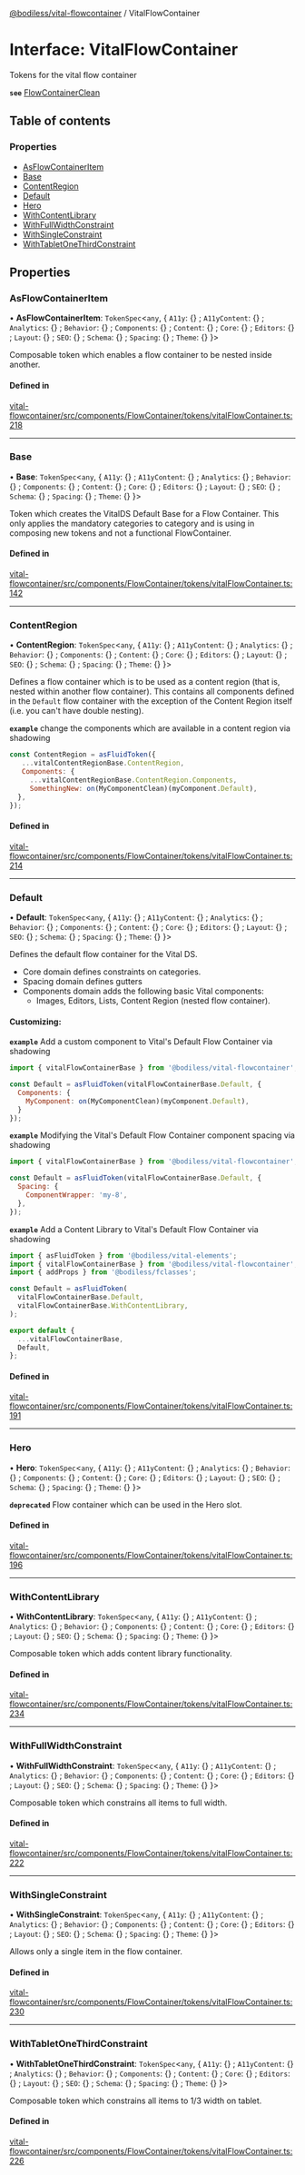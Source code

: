 [@bodiless/vital-flowcontainer](../README.md) / VitalFlowContainer

# Interface: VitalFlowContainer

Tokens for the vital flow container

**`see`** [FlowContainerClean](../README.md#flowcontainerclean)

## Table of contents

### Properties

- [AsFlowContainerItem](VitalFlowContainer.md#asflowcontaineritem)
- [Base](VitalFlowContainer.md#base)
- [ContentRegion](VitalFlowContainer.md#contentregion)
- [Default](VitalFlowContainer.md#default)
- [Hero](VitalFlowContainer.md#hero)
- [WithContentLibrary](VitalFlowContainer.md#withcontentlibrary)
- [WithFullWidthConstraint](VitalFlowContainer.md#withfullwidthconstraint)
- [WithSingleConstraint](VitalFlowContainer.md#withsingleconstraint)
- [WithTabletOneThirdConstraint](VitalFlowContainer.md#withtabletonethirdconstraint)

## Properties

### AsFlowContainerItem

• **AsFlowContainerItem**: `TokenSpec`<`any`, { `A11y`: {} ; `A11yContent`: {} ; `Analytics`: {} ; `Behavior`: {} ; `Components`: {} ; `Content`: {} ; `Core`: {} ; `Editors`: {} ; `Layout`: {} ; `SEO`: {} ; `Schema`: {} ; `Spacing`: {} ; `Theme`: {}  }\>

Composable token which enables a flow container to be nested inside another.

#### Defined in

[vital-flowcontainer/src/components/FlowContainer/tokens/vitalFlowContainer.ts:218](https://github.com/johnsonandjohnson/Bodiless-JS/blob/38970844d/packages/vital-flowcontainer/src/components/FlowContainer/tokens/vitalFlowContainer.ts#L218)

___

### Base

• **Base**: `TokenSpec`<`any`, { `A11y`: {} ; `A11yContent`: {} ; `Analytics`: {} ; `Behavior`: {} ; `Components`: {} ; `Content`: {} ; `Core`: {} ; `Editors`: {} ; `Layout`: {} ; `SEO`: {} ; `Schema`: {} ; `Spacing`: {} ; `Theme`: {}  }\>

Token which creates the VitalDS Default Base for a Flow Container.
This only applies the mandatory categories to category and is using in
composing new tokens and not a functional FlowContainer.

#### Defined in

[vital-flowcontainer/src/components/FlowContainer/tokens/vitalFlowContainer.ts:142](https://github.com/johnsonandjohnson/Bodiless-JS/blob/38970844d/packages/vital-flowcontainer/src/components/FlowContainer/tokens/vitalFlowContainer.ts#L142)

___

### ContentRegion

• **ContentRegion**: `TokenSpec`<`any`, { `A11y`: {} ; `A11yContent`: {} ; `Analytics`: {} ; `Behavior`: {} ; `Components`: {} ; `Content`: {} ; `Core`: {} ; `Editors`: {} ; `Layout`: {} ; `SEO`: {} ; `Schema`: {} ; `Spacing`: {} ; `Theme`: {}  }\>

Defines a flow container which is to be used as a content region (that is,
nested within another flow container). This contains all components
defined in the `Default` flow container with the exception of
the Content Region itself (i.e. you can't have double nesting).

**`example`** change the components which are available in a content region via shadowing
```js
const ContentRegion = asFluidToken({
   ...vitalContentRegionBase.ContentRegion,
   Components: {
     ...vitalContentRegionBase.ContentRegion.Components,
     SomethingNew: on(MyComponentClean)(myComponent.Default),
  },
});
```

#### Defined in

[vital-flowcontainer/src/components/FlowContainer/tokens/vitalFlowContainer.ts:214](https://github.com/johnsonandjohnson/Bodiless-JS/blob/38970844d/packages/vital-flowcontainer/src/components/FlowContainer/tokens/vitalFlowContainer.ts#L214)

___

### Default

• **Default**: `TokenSpec`<`any`, { `A11y`: {} ; `A11yContent`: {} ; `Analytics`: {} ; `Behavior`: {} ; `Components`: {} ; `Content`: {} ; `Core`: {} ; `Editors`: {} ; `Layout`: {} ; `SEO`: {} ; `Schema`: {} ; `Spacing`: {} ; `Theme`: {}  }\>

Defines the default flow container for the Vital DS.
- Core domain defines constraints on categories.
- Spacing domain defines gutters
- Components domain adds the following basic Vital components:
  - Images, Editors, Lists, Content Region (nested flow container).

#### Customizing:

**`example`** Add a custom component to Vital's Default Flow Container via shadowing
```js
import { vitalFlowContainerBase } from '@bodiless/vital-flowcontainer';

const Default = asFluidToken(vitalFlowContainerBase.Default, {
  Components: {
    MyComponent: on(MyComponentClean)(myComponent.Default),
  }
});
```

**`example`** Modifying the Vital's Default Flow Container component spacing via shadowing
```js
import { vitalFlowContainerBase } from '@bodiless/vital-flowcontainer';

const Default = asFluidToken(vitalFlowContainerBase.Default, {
  Spacing: {
    ComponentWrapper: 'my-8',
  },
});
```

**`example`** Add a Content Library to Vital's Default Flow Container via shadowing
```js
import { asFluidToken } from '@bodiless/vital-elements';
import { vitalFlowContainerBase } from '@bodiless/vital-flowcontainer';
import { addProps } from '@bodiless/fclasses';

const Default = asFluidToken(
  vitalFlowContainerBase.Default,
  vitalFlowContainerBase.WithContentLibrary,
);

export default {
  ...vitalFlowContainerBase,
  Default,
};
```

#### Defined in

[vital-flowcontainer/src/components/FlowContainer/tokens/vitalFlowContainer.ts:191](https://github.com/johnsonandjohnson/Bodiless-JS/blob/38970844d/packages/vital-flowcontainer/src/components/FlowContainer/tokens/vitalFlowContainer.ts#L191)

___

### Hero

• **Hero**: `TokenSpec`<`any`, { `A11y`: {} ; `A11yContent`: {} ; `Analytics`: {} ; `Behavior`: {} ; `Components`: {} ; `Content`: {} ; `Core`: {} ; `Editors`: {} ; `Layout`: {} ; `SEO`: {} ; `Schema`: {} ; `Spacing`: {} ; `Theme`: {}  }\>

**`deprecated`**
Flow container which can be used in the Hero slot.

#### Defined in

[vital-flowcontainer/src/components/FlowContainer/tokens/vitalFlowContainer.ts:196](https://github.com/johnsonandjohnson/Bodiless-JS/blob/38970844d/packages/vital-flowcontainer/src/components/FlowContainer/tokens/vitalFlowContainer.ts#L196)

___

### WithContentLibrary

• **WithContentLibrary**: `TokenSpec`<`any`, { `A11y`: {} ; `A11yContent`: {} ; `Analytics`: {} ; `Behavior`: {} ; `Components`: {} ; `Content`: {} ; `Core`: {} ; `Editors`: {} ; `Layout`: {} ; `SEO`: {} ; `Schema`: {} ; `Spacing`: {} ; `Theme`: {}  }\>

Composable token which adds content library functionality.

#### Defined in

[vital-flowcontainer/src/components/FlowContainer/tokens/vitalFlowContainer.ts:234](https://github.com/johnsonandjohnson/Bodiless-JS/blob/38970844d/packages/vital-flowcontainer/src/components/FlowContainer/tokens/vitalFlowContainer.ts#L234)

___

### WithFullWidthConstraint

• **WithFullWidthConstraint**: `TokenSpec`<`any`, { `A11y`: {} ; `A11yContent`: {} ; `Analytics`: {} ; `Behavior`: {} ; `Components`: {} ; `Content`: {} ; `Core`: {} ; `Editors`: {} ; `Layout`: {} ; `SEO`: {} ; `Schema`: {} ; `Spacing`: {} ; `Theme`: {}  }\>

Composable token which constrains all items to full width.

#### Defined in

[vital-flowcontainer/src/components/FlowContainer/tokens/vitalFlowContainer.ts:222](https://github.com/johnsonandjohnson/Bodiless-JS/blob/38970844d/packages/vital-flowcontainer/src/components/FlowContainer/tokens/vitalFlowContainer.ts#L222)

___

### WithSingleConstraint

• **WithSingleConstraint**: `TokenSpec`<`any`, { `A11y`: {} ; `A11yContent`: {} ; `Analytics`: {} ; `Behavior`: {} ; `Components`: {} ; `Content`: {} ; `Core`: {} ; `Editors`: {} ; `Layout`: {} ; `SEO`: {} ; `Schema`: {} ; `Spacing`: {} ; `Theme`: {}  }\>

Allows only a single item in the flow container.

#### Defined in

[vital-flowcontainer/src/components/FlowContainer/tokens/vitalFlowContainer.ts:230](https://github.com/johnsonandjohnson/Bodiless-JS/blob/38970844d/packages/vital-flowcontainer/src/components/FlowContainer/tokens/vitalFlowContainer.ts#L230)

___

### WithTabletOneThirdConstraint

• **WithTabletOneThirdConstraint**: `TokenSpec`<`any`, { `A11y`: {} ; `A11yContent`: {} ; `Analytics`: {} ; `Behavior`: {} ; `Components`: {} ; `Content`: {} ; `Core`: {} ; `Editors`: {} ; `Layout`: {} ; `SEO`: {} ; `Schema`: {} ; `Spacing`: {} ; `Theme`: {}  }\>

Composable token which constrains all items to 1/3 width on tablet.

#### Defined in

[vital-flowcontainer/src/components/FlowContainer/tokens/vitalFlowContainer.ts:226](https://github.com/johnsonandjohnson/Bodiless-JS/blob/38970844d/packages/vital-flowcontainer/src/components/FlowContainer/tokens/vitalFlowContainer.ts#L226)
